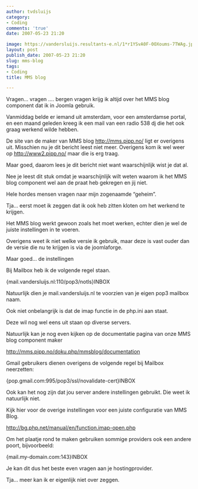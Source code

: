 ```yaml
---
author: tvdsluijs
category:
- Coding
comments: 'true'
date: 2007-05-23 21:20

image: https://vandersluijs.resultants-e.nl/1*r1YSvA0F-0OXoums-7TWAg.jpeg
layout: post
publish_date: 2007-05-23 21:20
slug: mms-blog
tags:
- Coding
title: MMS blog

---
```

Vragen… vragen …. bergen vragen krijg ik altijd over het MMS blog component
dat ik in Joomla gebruik.

Vanmiddag belde er iemand uit amsterdam, voor een amsterdamse portal, en een
maand geleden kreeg ik een mail van een radio 538 dj die het ook graag werkend
wilde hebben.
<!--more-->
De site van de maker van MMS blog <http://mms.pipp.no/> ligt er overigens uit.
Misschien nu je dit bericht leest niet meer. Overigens kom ik wel weer op
<http://www2.pipp.no/> maar die is erg traag.

Maar goed, daarom lees je dit bericht niet want waarschijnlijk wist je dat al.

Nee je leest dit stuk omdat je waarschijnlijk wilt weten waarom ik het MMS
blog component wel aan de praat heb gekregen en jij niet.

Hele hordes mensen vragen naar mijn zogenaamde “geheim”.

Tja… eerst moet ik zeggen dat ik ook heb zitten kloten om het werkend te
krijgen.

Het MMS blog werkt gewoon zoals het moet werken, echter dien je wel de juiste
instellingen in te voeren.

Overigens weet ik niet welke versie ik gebruik, maar deze is vast ouder dan de
versie die nu te krijgen is via de joomlaforge.

Maar goed… de instellingen

Bij Mailbox heb ik de volgende regel staan.

{mail.vandersluijs.nl:110/pop3/notls}INBOX

Natuurlijk dien je mail.vandersluijs.nl te voorzien van je eigen pop3 mailbox
naam.

Ook niet onbelangrijk is dat de imap functie in de php.ini aan staat.

Deze wil nog wel eens uit staan op diverse servers.

Natuurlijk kan je nog even kijken op de documentatie pagina van onze MMS blog
component maker

<http://mms.pipp.no/doku.php/mmsblog/documentation>

Gmail gebruikers dienen overigens de volgende regel bij Mailbox neerzetten:

{pop.gmail.com:995/pop3/ssl/novalidate-cert}INBOX

Ook kan het nog zijn dat jou server andere instellingen gebruikt. Die weet ik
natuurlijk niet.

Kijk hier voor de overige instellingen voor een juiste configuratie van MMS
Blog.

<http://bg.php.net/manual/en/function.imap-open.php>

Om het plaatje rond te maken gebruiken sommige providers ook een andere poort,
bijvoorbeeld:

{mail.my-domain.com:143}INBOX

Je kan dit dus het beste even vragen aan je hostingprovider.

Tja… meer kan ik er eigenlijk niet over zeggen.

